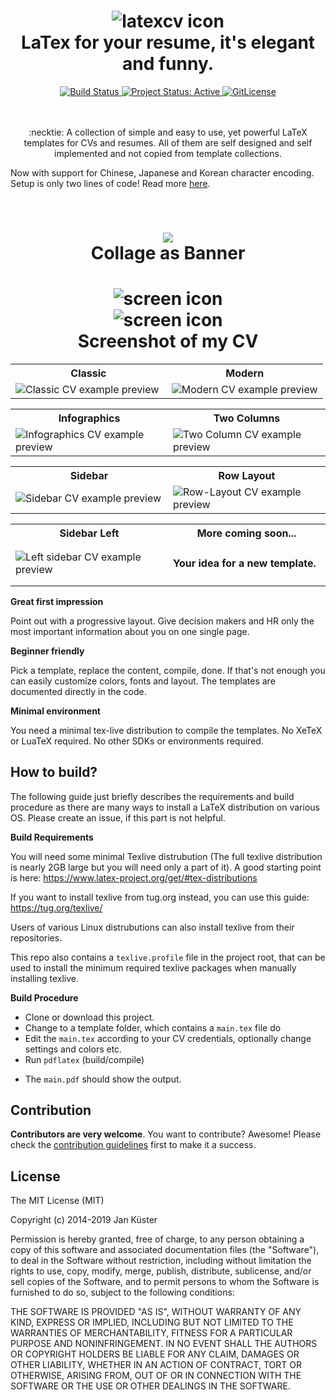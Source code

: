 <h1 align="center">
  <img alt="latexcv icon" src="./img/avatar.png"/>
  <br />
  LaTex for your resume, it's elegant and funny.
</h1>

<div align="center">
  <a href="https://travis-ci.org/jankapunkt/latexcv" title="Build Status">
    <img src="https://travis-ci.org/jankapunkt/latexcv.svg?branch=master" alt="Build Status" />
  </a>
  <a href="http://www.repostatus.org/#active" title="Project Status: Active – The project has reached a stable, usable state and is being actively developed.">
    <img src="http://www.repostatus.org/badges/latest/active.svg" alt="Project Status: Active" />
  </a>
  <a href="https://gitlicense.com/license/jankapunkt/latexcv">
    <img src="https://gitlicense.com/badge/jankapunkt/latexcv" alt="GitLicense" />
  </a>	
</div>

<br />
<br />
<p align="center">
:necktie: A collection of simple and easy to use, yet powerful LaTeX templates for CVs and resumes. All of them are self designed and self implemented and not copied from template collections.
</p>
<p>
Now with support for Chinese, Japanese and Korean character encoding. Setup is only two lines of code! Read more <a href="docs/cjk/README.md">here</a>.
</p>	
<br />

<h1 align="center">
  <img src="./img/banner.jpg"/>
  <br />
  Collage as Banner 
</h1>

<h1 align="center">
  <img alt="screen icon" src="./img/cv_me.png"/>
  <br />
  <img alt="screen icon" src="./img/cv_me2.png"/>
  <br />
  Screenshot of my CV
</h1>

<div align="center">
<table width="100%" margin-left="auto" margin-right="auto">
	<tr>
		<th>Classic</th>
		<th>Modern</th>
	</tr>
	<tr>
		<td width="50%">
			<img src="docs/media/classic.png" 
				alt="Classic CV example preview" />
		</td>
		<td width="50%">
			<img src="docs/media/modern.png" 
				alt="Modern CV example preview" />
		</td>
	</tr>
</table>

<table width="100%" margin-left="auto" margin-right="auto">
	<tr>
		<th>Infographics</th>
		<th>Two Columns</th>
	</tr>
	<tr>
		<td width="50%">
			<img src="docs/media/infographics.png" 
				alt="Infographics CV example preview" />
		</td>
		<td width="50%">
			<img src="docs/media/two_column.png" 
				alt="Two Column CV example preview" />
		</td>
	</tr>
</table>

<table>
    <tr>
       	<th>Sidebar</th>
       	<th>Row Layout</th>
    </tr>
    	<tr>	
    		<td width="50%">
    			<img src="docs/media/sidebar.png" 
    				alt="Sidebar CV example preview" />
    		</td>
    		<td width="50%">
    		    <img src="docs/media/rows.png"
    		    alt="Row-Layout CV example preview" />
            </td>    	
    	</tr>
</table>

<table>
    <tr>
       	<th>Sidebar Left</th>
       	<th>More coming soon...</th>
    </tr>
    	<tr>	
    		<td width="50%">
    			<img src="docs/media/sidebarleft.png"
    				alt="Left sidebar CV example preview" />
    		</td>
    		<td width="50%">
    			<h4>Your idea for a new template.</h4>
            </td>    	
    	</tr>
</table>
</div>

**Great first impression**

Point out with a progressive layout. Give decision makers and HR only the most important information about you on one single page.

**Beginner friendly**

Pick a template, replace the content, compile, done. If that's not enough you can easily customize colors, fonts and layout. The templates are documented directly in the code. 

**Minimal environment**

You need a minimal tex-live distribution to compile the templates. No XeTeX or LuaTeX required. No other SDKs or environments required.

## How to build?

The following guide just briefly describes the requirements and build procedure as there are many ways to install a LaTeX distribution on various OS. Please create an issue, if this part is not helpful.

**Build Requirements**

You will need some minimal Texlive distrubution (The full texlive distribution is nearly 2GB large but you will need only a part of it). A good starting point is here: https://www.latex-project.org/get/#tex-distributions

If you want to install texlive from tug.org instead, you can use this guide: https://tug.org/texlive/

Users of various Linux distrubutions can also install texlive from their repositories.

This repo also contains a `texlive.profile` file in the project root, that can be used to install the minimum required texlive packages when manually installing texlive.


**Build Procedure**


 * Clone or download this project. 
 * Change to a template folder, which contains a `main.tex` file do
 * Edit the `main.tex` according to your CV credentials, optionally change settings and colors etc.
 * Run `pdflatex` (build/compile) 
 - The `main.pdf` should show the output.


## Contribution

**Contributors are very welcome**. You want to contribute? Awesome! Please check the [contribution guidelines](https://github.com/jankapunkt/latexcv/blob/master/CONTRIBUTING.md) first to make it a success.


## License

The MIT License (MIT)

Copyright (c) 2014-2019 Jan Küster

Permission is hereby granted, free of charge, to any person obtaining a copy
of this software and associated documentation files (the "Software"), to deal
in the Software without restriction, including without limitation the rights
to use, copy, modify, merge, publish, distribute, sublicense, and/or sell
copies of the Software, and to permit persons to whom the Software is
furnished to do so, subject to the following conditions:
	
THE SOFTWARE IS PROVIDED "AS IS", WITHOUT WARRANTY OF ANY KIND, EXPRESS OR
IMPLIED, INCLUDING BUT NOT LIMITED TO THE WARRANTIES OF MERCHANTABILITY,
FITNESS FOR A PARTICULAR PURPOSE AND NONINFRINGEMENT. IN NO EVENT SHALL THE
AUTHORS OR COPYRIGHT HOLDERS BE LIABLE FOR ANY CLAIM, DAMAGES OR OTHER
LIABILITY, WHETHER IN AN ACTION OF CONTRACT, TORT OR OTHERWISE, ARISING FROM,
OUT OF OR IN CONNECTION WITH THE SOFTWARE OR THE USE OR OTHER DEALINGS IN
THE SOFTWARE.

